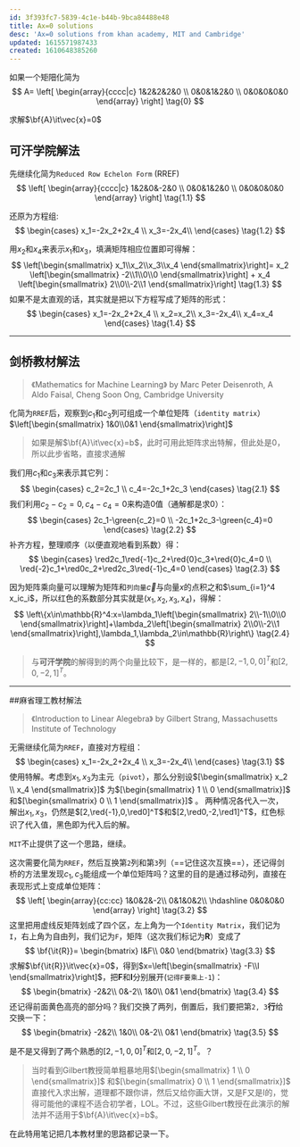 ```yaml
---
id: 3f393fc7-5839-4c1e-b44b-9bca84488e48
title: Ax=0 solutions
desc: 'Ax=0 solutions from khan academy, MIT and Cambridge'
updated: 1615571987433
created: 1610648385260
---
```


如果一个矩䧃化简为
$$
A=
\left[
    \begin{array}{cccc|c}
    1&2&2&2&0 \\
    0&0&1&2&0 \\
    0&0&0&0&0
    \end{array}
\right] \tag{0}
$$

求解$\bf{A}\it\vec{x}=0$

## 可汗学院解法

先继续化简为`Reduced Row Echelon Form` (RREF)
$$
\left[
    \begin{array}{cccc|c}
    1&2&0&-2&0 \\
    0&0&1&2&0 \\
    0&0&0&0&0
    \end{array}
\right] \tag{1.1}
$$

还原为方程组:
$$ 
\begin{cases}
    x_1=-2x_2+2x_4 \\
    x_3=-2x_4\\
\end{cases} \tag{1.2}
$$

用$x_2$和$x_4$来表示$x_1$和$x_3$，填满矩阵相应位置即可得解：
$$
\left[\begin{smallmatrix} x_1\\x_2\\x_3\\x_4 \end{smallmatrix}\right]=
x_2 \left[\begin{smallmatrix} -2\\1\\0\\0 \end{smallmatrix}\right] +
x_4 \left[\begin{smallmatrix} 2\\0\\-2\\1 \end{smallmatrix}\right] \tag{1.3}
$$
如果不是太直观的话，其实就是把以下方程写成了矩阵的形式：
$$
\begin{cases}
    x_1=-2x_2+2x_4 \\
    x_2=x_2\\
    x_3=-2x_4\\
    x_4=x_4
\end{cases} \tag{1.4}
$$

----

## 剑桥教材解法

> 《Mathematics for Machine Learning》
by Marc Peter Deisenroth, A Aldo Faisal, Cheng Soon Ong,
Cambridge University

化简为`RREF`后，观察到$c_1$和$c_3$列可组成一个单位矩阵（`identity matrix`）$\left[\begin{smallmatrix} 1&0\\0&1 \end{smallmatrix}\right]$

> 如果是解$\bf{A}\it\vec{x}=b$，此时可用此矩阵求出特解，但此处是0，所以此步省略，直接求通解

我们用$c_1$和$c_3$来表示其它列：
$$
\begin{cases}
c_2=2c_1 \\
c_4=-2c_1+2c_3
\end{cases} \tag{2.1}
$$
我们利用$c_2-c_2=0, c_4-c_4=0$来构造0值（通解都是求0）：
$$
\begin{cases}
2c_1-\green{c_2}=0 \\
-2c_1+2c_3-\green{c_4}=0
\end{cases} \tag{2.2}
$$
补齐方程，整理顺序（以便直观地看到系数）得：
$$
\begin{cases}
\red2c_1\red{-1}c_2+\red{0}c_3+\red{0}c_4=0 \\
\red{-2}c_1+\red0c_2+\red2c_3\red{-1}c_4=0
\end{cases} \tag{2.3}
$$

因为矩阵乘向量可以理解为矩阵和`列向量`$\vec{c}$与向量$x$的点积之和$\sum_{i=1}^4 x_ic_i$，所以红色的系数部分其实就是$(x_1, x_2, x_3, x_4)$，得解：
$$
\left\{x\in\mathbb{R}^4:x=\lambda_1\left[\begin{smallmatrix} 2\\-1\\0\\0 \end{smallmatrix}\right]+\lambda_2\left[\begin{smallmatrix} 2\\0\\-2\\1 \end{smallmatrix}\right],\lambda_1,\lambda_2\in\mathbb{R}\right\} \tag{2.4}
$$

> 与**可汗学院**的解得到的两个向量比较下，是一样的，都是$[2,-1,0,0]^T$和$[2,0,-2,1]^T$。

----

##麻省理工教材解法

> 《Introduction to Linear Alegebra》
by Gilbert Strang, 
Massachusetts Institute of Technology

无需继续化简为`RREF`，直接对方程组：
$$ 
\begin{cases}
    x_1=-2x_2+2x_4 \\
    x_3=-2x_4\\
\end{cases} \tag{3.1}
$$
使用特解。考虑到$x_1,x_3$为主元（`pivot`），那么分别设$[\begin{smallmatrix} x_2 \\ x_4 \end{smallmatrix}]$ 为$[\begin{smallmatrix} 1 \\ 0 \end{smallmatrix}]$ 和$[\begin{smallmatrix} 0 \\ 1 \end{smallmatrix}]$ 。
两种情况各代入一次，解出$x_1,x_3$，仍然是$[2,\red{-1},0,\red0]^T$和$[2,\red0,-2,\red1]^T$，红色标识了代入值，黑色即为代入后的解。

`MIT`不止提供了这一个思路，继续。

这次需要化简为`RREF`，然后互换第`2`列和第`3`列（==记住这次互换==），还记得剑桥的方法里发现$c_1,c_3$能组成一个单位矩阵吗？这里的目的是通过移动列，直接在表现形式上变成单位矩阵：
$$
\left[
    \begin{array}{cc:cc}
    1&0&2&-2\\
    0&1&0&2\\
    \hdashline
    0&0&0&0
    \end{array}
\right] \tag{3.2}
$$
这里把用虚线反矩阵划成了四个区，左上角为一个`Identity Matrix`，我们记为`I`，右上角为自由列，我们记为`F`，矩阵（这次我们标记为**R**）变成了
$$
\bf{\it{R}}=
\begin{bmatrix}
I&F\\
0&0
\end{bmatrix} \tag{3.3}
$$
求解$\bf{\it{R}}\it\vec{x}=0$，得到$x=\left[\begin{smallmatrix} -F\\I \end{smallmatrix}\right]$，把**F**和**I**分别展开(`记得F要乘上-1`)：
$$
\begin{bmatrix}
-2&2\\
0&-2\\
1&0\\
0&1
\end{bmatrix} \tag{3.4}
$$
还记得前面黄色高亮的部分吗？我们交换了两列，倒置后，我们要把第`2, 3`**行**给交换一下：
$$
\begin{bmatrix}
-2&2\\
1&0\\
0&-2\\
0&1
\end{bmatrix} \tag{3.5}
$$

是不是又得到了两个熟悉的$[2,-1,0,0]^T$和$[2,0,-2,1]^T$。？

>当时看到Gilbert教授简单粗暴地用$[\begin{smallmatrix} 1 \\ 0 \end{smallmatrix}]$ 和$[\begin{smallmatrix} 0 \\ 1 \end{smallmatrix}]$ 直接代入求出解，道理都不跟你讲，然后又给你画大饼，又是F又是I的，觉得可能他的课程不适合初学者，LOL。不过，这些Gilbert教授在此演示的解法并不适用于$\bf{A}\it\vec{x}=b$。

在此特用笔记把几本教材里的思路都记录一下。